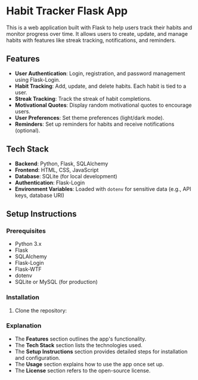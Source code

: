 # Habit Tracker Flask App

This is a web application built with Flask to help users track their habits and monitor progress over time. It allows users to create, update, and manage habits with features like streak tracking, notifications, and reminders.

## Features

- **User Authentication**: Login, registration, and password management using Flask-Login.
- **Habit Tracking**: Add, update, and delete habits. Each habit is tied to a user.
- **Streak Tracking**: Track the streak of habit completions.
- **Motivational Quotes**: Display random motivational quotes to encourage users.
- **User Preferences**: Set theme preferences (light/dark mode).
- **Reminders**: Set up reminders for habits and receive notifications (optional).

## Tech Stack

- **Backend**: Python, Flask, SQLAlchemy
- **Frontend**: HTML, CSS, JavaScript
- **Database**: SQLite (for local development)
- **Authentication**: Flask-Login
- **Environment Variables**: Loaded with `dotenv` for sensitive data (e.g., API keys, database URI)

## Setup Instructions

### Prerequisites

- Python 3.x
- Flask
- SQLAlchemy
- Flask-Login
- Flask-WTF
- dotenv
- SQLite or MySQL (for production)

### Installation

1. Clone the repository:

### Explanation

- The **Features** section outlines the app's functionality.
- The **Tech Stack** section lists the technologies used.
- The **Setup Instructions** section provides detailed steps for installation and configuration.
- The **Usage** section explains how to use the app once set up.
- The **License** section refers to the open-source license.
